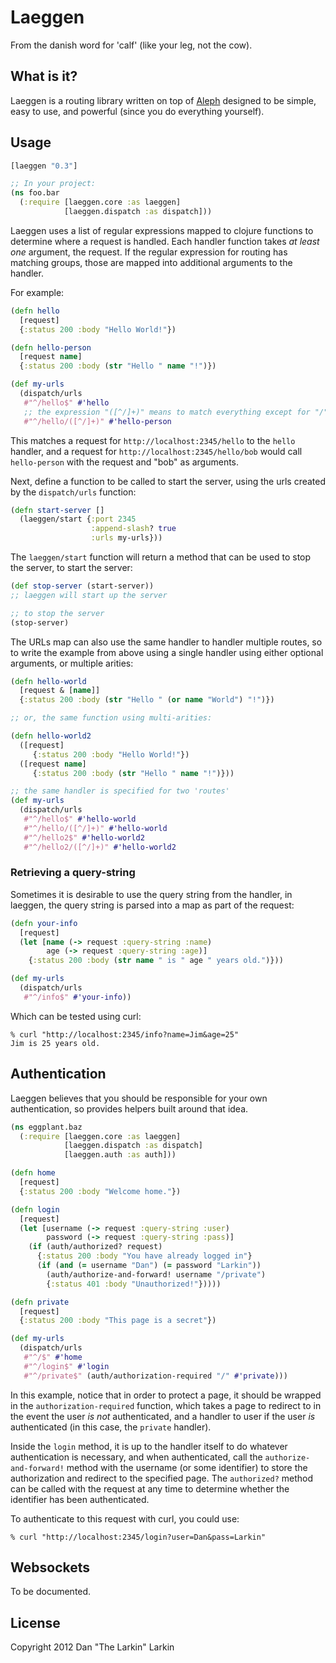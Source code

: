 # Laeggen

From the danish word for 'calf' (like your leg, not the cow).

## What is it?

Laeggen is a routing library written on top of
[Aleph](https://github.com/ztellman/aleph/) designed to be simple,
easy to use, and powerful (since you do everything yourself).

## Usage

```clojure
[laeggen "0.3"]

;; In your project:
(ns foo.bar
  (:require [laeggen.core :as laeggen]
            [laeggen.dispatch :as dispatch]))
```

Laeggen uses a list of regular expressions mapped to clojure functions
to determine where a request is handled. Each handler function takes
_at least one_ argument, the request. If the regular expression for
routing has matching groups, those are mapped into additional
arguments to the handler.

For example:

```clojure
(defn hello
  [request]
  {:status 200 :body "Hello World!"})

(defn hello-person
  [request name]
  {:status 200 :body (str "Hello " name "!")})

(def my-urls
  (dispatch/urls
   #"^/hello$" #'hello
   ;; the expression "([^/]+)" means to match everything except for "/"
   #"^/hello/([^/]+)" #'hello-person
```

This matches a request for `http://localhost:2345/hello` to the
`hello` handler, and a request for `http://localhost:2345/hello/bob`
would call `hello-person` with the request and "bob" as arguments.

Next, define a function to be called to start the server, using the
urls created by the `dispatch/urls` function:

```clojure
(defn start-server []
  (laeggen/start {:port 2345
                  :append-slash? true
                  :urls my-urls}))
```

The `laeggen/start` function will return a method that can be used to
stop the server, to start the server:

```clojure
(def stop-server (start-server))
;; laeggen will start up the server

;; to stop the server
(stop-server)
```

The URLs map can also use the same handler to handler multiple routes,
so to write the example from above using a single handler using either
optional arguments, or multiple arities:

```clojure
(defn hello-world
  [request & [name]]
  {:status 200 :body (str "Hello " (or name "World") "!")})

;; or, the same function using multi-arities:

(defn hello-world2
  ([request]
     {:status 200 :body "Hello World!"})
  ([request name]
     {:status 200 :body (str "Hello " name "!")}))

;; the same handler is specified for two 'routes'
(def my-urls
  (dispatch/urls
   #"^/hello$" #'hello-world
   #"^/hello/([^/]+)" #'hello-world
   #"^/hello2$" #'hello-world2
   #"^/hello2/([^/]+)" #'hello-world2
```

### Retrieving a query-string

Sometimes it is desirable to use the query string from the handler, in
laeggen, the query string is parsed into a map as part of the request:

```clojure
(defn your-info
  [request]
  (let [name (-> request :query-string :name)
        age (-> request :query-string :age)]
    {:status 200 :body (str name " is " age " years old.")}))

(def my-urls
  (dispatch/urls
   #"^/info$" #'your-info))
```

Which can be tested using curl:

```
% curl "http://localhost:2345/info?name=Jim&age=25"
Jim is 25 years old.
```

## Authentication

Laeggen believes that you should be responsible for your own
authentication, so provides helpers built around that idea.

```clojure
(ns eggplant.baz
  (:require [laeggen.core :as laeggen]
            [laeggen.dispatch :as dispatch]
            [laeggen.auth :as auth]))

(defn home
  [request]
  {:status 200 :body "Welcome home."})

(defn login
  [request]
  (let [username (-> request :query-string :user)
        password (-> request :query-string :pass)]
    (if (auth/authorized? request)
      {:status 200 :body "You have already logged in"}
      (if (and (= username "Dan") (= password "Larkin"))
        (auth/authorize-and-forward! username "/private")
        {:status 401 :body "Unauthorized!"}))))

(defn private
  [request]
  {:status 200 :body "This page is a secret"})

(def my-urls
  (dispatch/urls
   #"^/$" #'home
   #"^/login$" #'login
   #"^/private$" (auth/authorization-required "/" #'private)))
```

In this example, notice that in order to protect a page, it should be
wrapped in the `authorization-required` function, which takes a page
to redirect to in the event the user *is not* authenticated, and a
handler to user if the user *is* authenticated (in this case, the
`private` handler).

Inside the `login` method, it is up to the handler itself to do
whatever authentication is necessary, and when authenticated, call the
`authorize-and-forward!` method with the username (or some identifier)
to store the authorization and redirect to the specified page. The
`authorized?` method can be called with the request at any time to
determine whether the identifier has been authenticated.

To authenticate to this request with curl, you could use:

```
% curl "http://localhost:2345/login?user=Dan&pass=Larkin"
```

## Websockets

To be documented.

## License

Copyright 2012 Dan "The Larkin" Larkin
